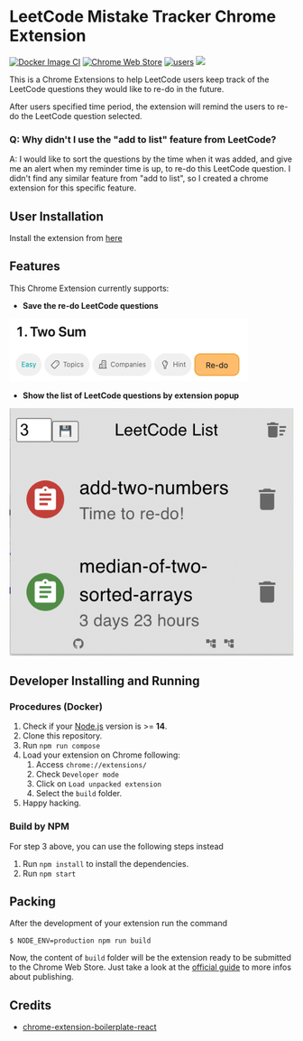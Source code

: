 # LeetCode Mistake Tracker Chrome Extension
[![Docker Image CI](https://github.com/architec/mistake/actions/workflows/docker-image.yml/badge.svg?branch=main)](https://github.com/architec/mistake/actions/workflows/docker-image.yml)
[![Chrome Web Store](https://img.shields.io/chrome-web-store/v/gdkafhifmmkcifpdcfbppiieckgfpjbb.svg)](https://chrome.google.com/webstore/detail/leetcode-mistake-tracker/gdkafhifmmkcifpdcfbppiieckgfpjbb)
<a href="https://chrome.google.com/webstore/detail/leetcode-mistake-tracker/gdkafhifmmkcifpdcfbppiieckgfpjbb"><img src="https://img.shields.io/chrome-web-store/d/gdkafhifmmkcifpdcfbppiieckgfpjbb.svg" alt="users"></a>
<a href="https://github.com/architec/mistake/graphs/contributors" alt="Contributors"><img src="https://img.shields.io/github/contributors/architec/mistake" /></a>


This is a Chrome Extensions to help LeetCode users keep track of the LeetCode questions they would like to re-do in the future.

After users specified time period, the extension will remind the users to re-do the LeetCode question selected.

### Q: Why didn't I use the "add to list" feature from LeetCode?
A: I would like to sort the questions by the time when it was added, and give me an alert when my reminder time is up, to re-do this LeetCode question. I didn't find any similar feature from "add to list", so I created a chrome extension for this specific feature.

## User Installation

Install the extension from [here](https://chrome.google.com/webstore/detail/leetcode-mistake-tracker/gdkafhifmmkcifpdcfbppiieckgfpjbb)

## Features

This Chrome Extension currently supports:

- **Save the re-do LeetCode questions**

![redo.png](/screenshots/redo_button.png?raw=true)
- **Show the list of LeetCode questions by extension popup**

![popup.png](/screenshots/popup.png?raw=true)


## Developer Installing and Running

### Procedures (Docker)

1. Check if your [Node.js](https://nodejs.org/) version is >= **14**.
2. Clone this repository.
3. Run `npm run compose` 
5. Load your extension on Chrome following:
   1. Access `chrome://extensions/`
   2. Check `Developer mode`
   3. Click on `Load unpacked extension`
   4. Select the `build` folder.
6. Happy hacking.

### Build by NPM
For step 3 above, you can use the following steps instead
1. Run `npm install` to install the dependencies.
2. Run `npm start`

## Packing

After the development of your extension run the command

```
$ NODE_ENV=production npm run build
```

Now, the content of `build` folder will be the extension ready to be submitted to the Chrome Web Store. Just take a look at the [official guide](https://developer.chrome.com/webstore/publish) to more infos about publishing.


## Credits

- [chrome-extension-boilerplate-react](https://github.com/lxieyang/chrome-extension-boilerplate-react)

